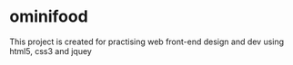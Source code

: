 # ominifood
This project is created for practising web front-end design and dev using html5, css3 and jquey
